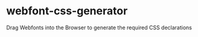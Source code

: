 webfont-css-generator
=====================

Drag Webfonts into the Browser to generate the required CSS declarations